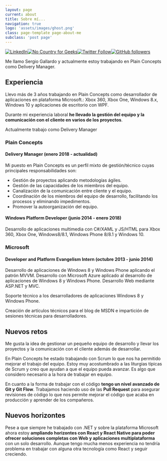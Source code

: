 ```yaml
---
layout: page
current: about
title: Sobre mí...
navigation: true
logo: 'assets/images/ghost.png'
class: page-template page-about-me
subclass: 'post page'
---
```


[![LinkedIn](https://img.shields.io/badge/LinkedIn-Profile-blue.svg)](https://www.linkedin.com/in/sergiogallardosales/)[![No Country for Geeks](https://img.shields.io/badge/Colaborando-No%20Country%20for%20Geeks-orange.svg)](http://www.nocountryforgeeks.com/author/gallardo)[![Twitter Follow](https://img.shields.io/twitter/follow/espadrine.svg?style=social&label=Follow)](https://twitter.com/maktub82)[![GitHub followers](https://img.shields.io/github/followers/espadrine.svg?style=social&label=Follow)](https://github.com/maktub82)

Me llamo Sergio Gallardo y actualmente estoy trabajando en Plain Concepts como Delivery Manager.

## Experiencia

Llevo más de 3 años trabajando en Plain Concepts como desarrollador de aplicaciones en plataforma Microsoft.: Xbox 360, Xbox One, Windows 8.x, Windows 10 y aplicaciones de escritorio con WPF.

Durante mi experiencia laboral **he llevado la gestión del equipo y la comunicación con el cliente en varios de los proyectos**.

Actualmente trabajo como Delivery Manager

### Plain Concepts

#### Delivery Manager (enero 2018 - actualidad)

Mi puesto en Plain Concepts es un perfil mixto de gestión/técnico cuyas principales responsabilidades son:

* Gestión de proyectos aplicando metodologías ágiles.
* Gestión de las capacidades de los miembros del equipo.
* Canalización de la comunicación entre cliente y el equipo.
* Coordinación de los miembros del equipo de desarrollo, facilitando los procesos y eliminando impedimentos.
* Promover la autoorganización del equipo.

#### Windows Platform Developer (junio 2014 - enero 2018)

Desarrollo de aplicaciones multimedia con C#/XAML y JS/HTML para Xbox 360, Xbox One, Windows8/8.1, Windows Phone 8/8.1 y Windows 10.

### Microsoft

#### Developer and Platform Evangelism Intern (octubre 2013 - junio 2014)

Desarrollo de aplicaciones de Windows 8 y Windows Phone aplicando el patrón MVVM. Desarrollo con Microsoft Azure aplicado al desarrollo de aplicaciones de Windows 8 y Windows Phone. Desarrollo Web mediante ASP.NET y MVC.

Soporte técnico a los desarrolladores de aplicaciones Windows 8 y Windows Phone.

Creación de artículos técnicos para el blog de MSDN e impartición de sesiones técnicas para desarrolladores.

## Nuevos retos

Me gusta la idea de gestionar un pequeño equipo de desarrollo y llevar los proyectos y la comunicación con el cliente además de desarrollar.

En Plain Concepts he estado trabajando con Scrum lo que nos ha permitido mejorar el trabajo del equipo. Estoy muy acostumbrado a las liturgias típicas de Scrum y creo que ayudan a que el equipo pueda avanzar. Es algo que considero necesario a la hora de trabajar en equipo.

En cuanto a la forma de trabajar con el código **tengo un nivel avanzado de Git y Git Flow**. Trabajamos haciendo uso de las **Pull Request** para asegurar revisiones de código lo que nos permite mejorar el código que acaba en producción y aprender de los compañeros.

## Nuevos horizontes

Pese a que siempre he trabajado con .NET y sobre la plataforma Microsoft ahora estoy **ampliando horizontes con React y React Native para poder ofrecer soluciones completas con Web y aplicaciones multiplataforma** con un solo desarrollo. Aunque tengo mucha menos experiencia no tendría problema en trabajar con alguna otra tecnología como React y seguir creciendo.
